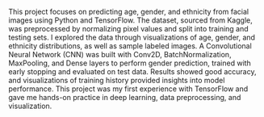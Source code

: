 This project focuses on predicting age, gender, and ethnicity from facial images using Python and TensorFlow. The dataset, sourced from Kaggle, was preprocessed by normalizing pixel values and split into training and testing sets. I explored the data through visualizations of age, gender, and ethnicity distributions, as well as sample labeled images. A Convolutional Neural Network (CNN) was built with Conv2D, BatchNormalization, MaxPooling, and Dense layers to perform gender prediction, trained with early stopping and evaluated on test data. Results showed good accuracy, and visualizations of training history provided insights into model performance. This project was my first experience with TensorFlow and gave me hands-on practice in deep learning, data preprocessing, and visualization.
